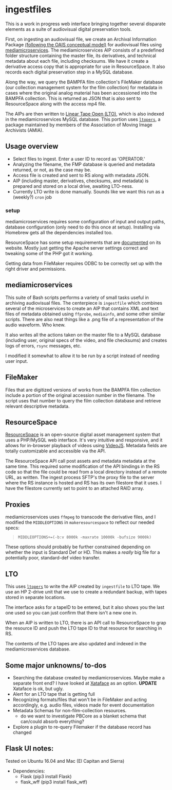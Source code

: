# ingestfiles
This is a work in progress web interface bringing together several disparate elements as a suite of audiovisual digital preservation tools. 

First, on ingesting an audiovisual file, we create an Archival Information Package [\(following the OAIS conceptual model\)](https://en.wikipedia.org/wiki/Open_Archival_Information_System) for audiovisual files using [mediamicroservices](https://github.com/BAM-PFA/mm). The mediamicroservices AIP consists of a predefined folder structure containing the master file, its derivatives, and technical metadata about each file, including checksums. We have it create a derivative access copy that is appropriate for use in ResourceSpace. It also records each digital preservation step in a MySQL database. 

Along the way, we query the BAMPFA film collection's FileMaker database (our collection management system for the film collection) for metadata in cases where the original analog material has been accessioned into the BAMPFA collection. This is returned as JSON that is also sent to ResourceSpace along with the access mp4 file. 

The AIPs are then written to [Linear Tape Open (LTO)](https://en.wikipedia.org/wiki/Linear_Tape-Open), which is also indexed in the mediamicroservices MySQL database. This portion uses [`ltopers`](https://github.com/amiaopensource/ltopers), a package maintained by members of the Association of Moving Image Archivists (AMIA).

## Usage overview

* Select files to ingest. Enter a user ID to record as 'OPERATOR.' 
* Analyzing the filename, the FMP database is queried and metadata returned, or not, as the case may be.
* Access file is created and sent to RS along with metadata JSON. 
* AIP (including master, derivatives, checksums, and metadata) is prepared and stored on a local drive, awaiting LTO-ness. 
* Currently LTO write is done manually. Sounds like we want this run as a (weekly?)  `cron` job
### setup

mediamicroservices requires some configuration of input and output paths, database configuration (only need to do this once at setup). Installing via Homebrew gets all the dependencies installed too.

ResourceSpace has some setup requirements that are [documented](https://www.resourcespace.com/knowledge-base/systemadmin/install_macosx) on its website. Mostly just getting the Apache server settings correct and tweaking some of the PHP got it working.

Getting data from FileMaker requires ODBC to be correctly set up with the right driver and permissions.


## mediamicroservices

This suite of Bash scripts performs a variety of small tasks useful in archiving audiovisual files. The centerpiece is `ingestfile` which combines several of the microservices to create an AIP that contains XML and text files of metadata obtained using `ffprobe`, `mediainfo`, and some other similar scripts. There are also neat things like a .png file of a representation of the audio waveform. Who knew.

It also writes all the actions taken on the master file to a MySQL database (including user, original specs of the video, and file checksums) and creates logs of errors, `rsync` messages, etc.

I modified it somewhat to allow it to be run by a script instead of needing user input.


## FileMaker

Files that are digitized versions of works from the BAMPFA film collection include a portion of the original accession number in the filename. The script uses that number to query the film collection database and retrieve relevant descriptive metadata. 

## ResourceSpace

[ResourceSpace](https://www.resourcespace.com/) is an open-source digital asset management system that uses a PHP/MySQL web interface. It's very intuitive and responsive, and it allows for in-browser playback of videos using [VideoJS](http://videojs.com/). Metadata fields are totally customizable and accessible via the API.

The ResourceSpace API call post assets and metadata metadata at the same time. This required some modification of the API bindings in the RS code so that the file could be read from a local directory instead of a remote URL, as written. The ingest process SFTP's the proxy file to the server where the RS instance is hosted and RS has its own filestore that it uses. I have the filestore currently set to point to an attached RAID array.

## Proxies

mediamicroservices uses `ffmpeg` to transcode the derivative files, and I modified the `MIDDLEOPTIONS` in `makeresourcespace` to reflect our needed specs:

> `MIDDLEOPTIONS+=(-b:v 8000k -maxrate 10000k -bufsize 9000k)`

These options should probably be further constrained depending on whether the input is Standard Def or HD. This makes a *really* big file for a potentially poor, standard-def video transfer.

## LTO

This uses [`ltopers`](https://github.com/amiaopensource/ltopers) to write the AIP created by `ingestfile` to LTO tape. We use an HP 2-drive unit that we use to create a redundant backup, with tapes stored in separate locations.

The interface asks for a tapeID to be entered, but it also shows you the last one used so you can just confirm that there isn't a new one in.

When an AIP is written to LTO, there is an API call to ResourceSpace to grap the resource ID and push the LTO tape ID to that resource for searching in RS.

The contents of the LTO tapes are also updated and indexed in the mediamicroservices database.


## Some major unknowns/ to-dos

* Searching the database created by mediamicroservices. Maybe make a separate front end? I have looked at [Xataface](http://xataface.com/) as an option. **UPDATE** Xataface is ok, but ugly.
* Alert for an LTO tape that is getting full
* Recognizing formats/files that won't be in FileMaker and acting accordingly, e.g. audio files, videos made for event documentation
* Metadata Schemas for non-film-collection resources.
	* do we want to investigate PBCore as a blanket schema that can/could absorb everything?
* Explore a plugin to re-query Filemaker if the database record has changed


## Flask UI notes:

Tested on Ubuntu 16.04 and Mac (El Capitan and Sierra)

* Dependencies: 
  * Flask (pip3 install Flask)
  * flask_wff (pip3 install flask_wtf)